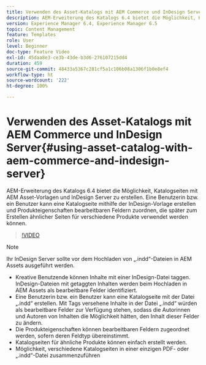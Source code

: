 ```yaml
---
title: Verwenden des Asset-Katalogs mit AEM Commerce und InDesign Server
description: AEM-Erweiterung des Katalogs 6.4 bietet die Möglichkeit, Katalogseiten mit AEM Asset-Vorlagen und InDesign Server zu erstellen.  Eine Benutzerin bzw. ein Benutzer kann eine Katalogseite mithilfe der InDesign-Vorlage erstellen und Produkteigenschaften bearbeitbaren Feldern zuordnen, die später zum Erstellen ähnlicher Seiten für verschiedene Produkte verwendet werden können.
version: Experience Manager 6.4, Experience Manager 6.5
topic: Content Management
feature: Templates
role: User
level: Beginner
doc-type: Feature Video
exl-id: 45daa8e3-ce3b-43de-b3d6-276107215dd4
duration: 459
source-git-commit: 48433a5367c281cf5a1c106b08a1306f1b0e8ef4
workflow-type: ht
source-wordcount: '222'
ht-degree: 100%

---
```


# Verwenden des Asset-Katalogs mit AEM Commerce und InDesign Server{#using-asset-catalog-with-aem-commerce-and-indesign-server}

AEM-Erweiterung des Katalogs 6.4 bietet die Möglichkeit, Katalogseiten mit AEM Asset-Vorlagen und InDesign Server zu erstellen.  Eine Benutzerin bzw. ein Benutzer kann eine Katalogseite mithilfe der InDesign-Vorlage erstellen und Produkteigenschaften bearbeitbaren Feldern zuordnen, die später zum Erstellen ähnlicher Seiten für verschiedene Produkte verwendet werden können.

>[!VIDEO](https://video.tv.adobe.com/v/22540?quality=12&learn=on)

>[!NOTE]
>
>Ihr InDesign Server sollte vor dem Hochladen von „\.indd“-Dateien in AEM Assets ausgeführt werden.

* Kreative Benutzende können Inhalte mit einer InDesign-Datei taggen. InDesign-Dateien mit getaggten Inhalten werden beim Hochladen in AEM Assets als bearbeitbare Felder identifiziert.
* Eine Benutzerin bzw. ein Benutzer kann eine Katalogseite mit der Datei „\.indd“ erstellen. Mit Tags versehene Inhalte in der Datei „\.indd“ würden als bearbeitbare Felder zur Verfügung stehen, sodass die Autorinnen und Autoren von Inhalten die Möglichkeit hätten, den Inhalt dieser Felder zu ändern.
* Die Produkteigenschaften können bearbeitbaren Feldern zugeordnet werden, sofern deren Feldtyp übereinstimmt.
* Katalogseiten für ähnliche Produkte können einfach erstellt werden.
* Möglichkeit, verschiedene Katalogseiten in einer einzigen PDF- oder „\.indd“-Datei zusammenzuführen
